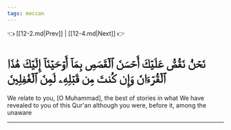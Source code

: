 ```yaml
---
tags: meccan
---
```


👈 [[12-2.md|Prev]] | [[12-4.md|Next]] 👉

# نَحۡنُ نَقُصُّ عَلَيۡكَ أَحۡسَنَ ٱلۡقَصَصِ بِمَآ أَوۡحَيۡنَآ إِلَيۡكَ هَٰذَا ٱلۡقُرۡءَانَ وَإِن كُنتَ مِن قَبۡلِهِۦ لَمِنَ ٱلۡغَٰفِلِينَ

We relate to you, [O Muhammad], the best of stories in what We have revealed to you of this Qur'an although you were, before it, among the unaware

---

